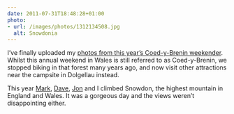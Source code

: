 ```yaml
---
date: 2011-07-31T18:48:28+01:00
photo:
- url: /images/photos/1312134508.jpg
  alt: Snowdonia
---
```

I’ve finally uploaded my [photos from this year’s Coed-y-Brenin weekender][1]. Whilst this annual weekend in Wales is still referred to as Coed-y-Brenin, we stopped biking in that forest many years ago, and now visit other attractions near the campsite in Dolgellau instead.

This year [Mark][2], [Dave][3], [Jon][4] and I climbed Snowdon, the highest mountain in England and Wales. It was a gorgeous day and the views weren’t disappointing either.

[1]: https://www.flickr.com/photos/paulrobertlloyd/sets/72157627194510143/
[2]: https://gravo.co.uk
[3]: https://www.flickr.com/photos/derv1980/
[4]: https://roobottom.com
